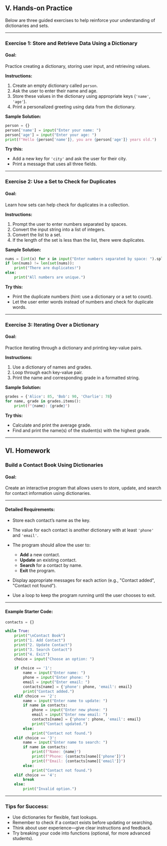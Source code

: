 ## V. Hands-on Practice

Below are three guided exercises to help reinforce your understanding of dictionaries and sets.

---

### **Exercise 1: Store and Retrieve Data Using a Dictionary**

#### **Goal:**

Practice creating a dictionary, storing user input, and retrieving values.

**Instructions:**

1. Create an empty dictionary called `person`.
2. Ask the user to enter their name and age.
3. Store these values in the dictionary using appropriate keys (`'name'`, `'age'`).
4. Print a personalized greeting using data from the dictionary.

**Sample Solution:**

```python
person = {}
person['name'] = input("Enter your name: ")
person['age'] = input("Enter your age: ")
print(f"Hello {person['name']}, you are {person['age']} years old.")
```

**Try this:**

* Add a new key for `'city'` and ask the user for their city.
* Print a message that uses all three fields.

---

### **Exercise 2: Use a Set to Check for Duplicates**

#### **Goal:**

Learn how sets can help check for duplicates in a collection.

**Instructions:**

1. Prompt the user to enter numbers separated by spaces.
2. Convert the input string into a list of integers.
3. Convert the list to a set.
4. If the length of the set is less than the list, there were duplicates.

**Sample Solution:**

```python
nums = [int(x) for x in input("Enter numbers separated by space: ").split()]
if len(nums) != len(set(nums)):
    print("There are duplicates!")
else:
    print("All numbers are unique.")
```

**Try this:**

* Print the duplicate numbers (hint: use a dictionary or a set to count).
* Let the user enter words instead of numbers and check for duplicate words.

---

### **Exercise 3: Iterating Over a Dictionary**

#### **Goal:**

Practice iterating through a dictionary and printing key-value pairs.

**Instructions:**

1. Use a dictionary of names and grades.
2. Loop through each key-value pair.
3. Print the name and corresponding grade in a formatted string.

**Sample Solution:**

```python
grades = {'Alice': 85, 'Bob': 90, 'Charlie': 78}
for name, grade in grades.items():
    print(f"{name}: {grade}")
```

**Try this:**

* Calculate and print the average grade.
* Find and print the name(s) of the student(s) with the highest grade.

---

## VI. Homework

### **Build a Contact Book Using Dictionaries**

#### **Goal:**

Create an interactive program that allows users to store, update, and search for contact information using dictionaries.

---

#### **Detailed Requirements:**

* Store each contact’s name as the key.
* The value for each contact is another dictionary with at least `'phone'` and `'email'`.
* The program should allow the user to:

  * **Add** a new contact.
  * **Update** an existing contact.
  * **Search** for a contact by name.
  * **Exit** the program.
* Display appropriate messages for each action (e.g., "Contact added", "Contact not found").
* Use a loop to keep the program running until the user chooses to exit.

---

#### **Example Starter Code:**

```python
contacts = {}

while True:
    print("\nContact Book")
    print("1. Add Contact")
    print("2. Update Contact")
    print("3. Search Contact")
    print("4. Exit")
    choice = input("Choose an option: ")
    
    if choice == '1':
        name = input("Enter name: ")
        phone = input("Enter phone: ")
        email = input("Enter email: ")
        contacts[name] = {'phone': phone, 'email': email}
        print("Contact added.")
    elif choice == '2':
        name = input("Enter name to update: ")
        if name in contacts:
            phone = input("Enter new phone: ")
            email = input("Enter new email: ")
            contacts[name] = {'phone': phone, 'email': email}
            print("Contact updated.")
        else:
            print("Contact not found.")
    elif choice == '3':
        name = input("Enter name to search: ")
        if name in contacts:
            print(f"Name: {name}")
            print(f"Phone: {contacts[name]['phone']}")
            print(f"Email: {contacts[name]['email']}")
        else:
            print("Contact not found.")
    elif choice == '4':
        break
    else:
        print("Invalid option.")
```

---

### **Tips for Success:**

* Use dictionaries for flexible, fast lookups.
* Remember to check if a contact exists before updating or searching.
* Think about user experience—give clear instructions and feedback.
* Try breaking your code into functions (optional, for more advanced students).
